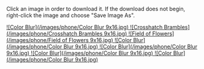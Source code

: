 Click an image in order to download it. If the download does not begin, right-click the image and choose "Save Image As". 

<a download="Color Blur 9x16.jpg" href="./images/phone/Color Blur 9x16.jpg" title="Color Blur">
![Color Blur](/images/phone/Color Blur 9x16.jpg)
</a>
<a download="Crosshatch Brambles 9x16.jpg" href="./images/phone/Crosshatch Brambles 9x16.jpg" title="Crosshatch Brambles">
![Crosshatch Brambles](/images/phone/Crosshatch Brambles 9x16.jpg)
</a>
<a download="Field of Flowers 9x16.jpg" href="./images/phone/Field of Flowers 9x16.jpg" title="Field of Flowers">
![Field of Flowers](/images/phone/Field of Flowers 9x16.jpg)
</a>
<a download="Color Blur 9x16.jpg" href="./images/phone/Color Blur 9x16.jpg" title="Logo title">
![Color Blur](/images/phone/Color Blur 9x16.jpg)
</a>
<a download="Color Blur 9x16.jpg" href="./images/phone/Color Blur 9x16.jpg" title="Logo title">
![Color Blur](/images/phone/Color Blur 9x16.jpg)
</a>
<a download="Color Blur 9x16.jpg" href="./images/phone/Color Blur 9x16.jpg" title="Logo title">
![Color Blur](/images/phone/Color Blur 9x16.jpg)
</a>
<a download="Color Blur 9x16.jpg" href="./images/phone/Color Blur 9x16.jpg" title="Logo title">
![Color Blur](/images/phone/Color Blur 9x16.jpg)
</a>

